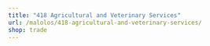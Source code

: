 ```yaml
---
title: "418 Agricultural and Veterinary Services"
url: /malolos/418-agricultural-and-veterinary-services/
shop: trade
---
```

